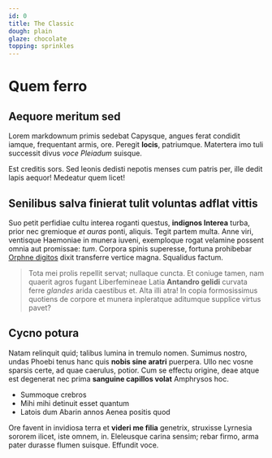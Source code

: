 ```yaml
---
id: 0
title: The Classic
dough: plain
glaze: chocolate
topping: sprinkles
---
```



# Quem ferro

## Aequore meritum sed

Lorem markdownum primis sedebat Capysque, angues ferat condidit iamque,
frequentant armis, ore. Peregit **locis**, patriumque. Matertera imo tuli
successit divus *voce Pleiadum* suisque.

Est creditis sors. Sed leonis dedisti nepotis menses cum patris per, ille dedit
lapis aequor! Medeatur quem licet!

## Senilibus salva finierat tulit voluntas adflat vittis

Suo petit perfidiae cultu interea roganti questus, **indignos Interea** turba,
prior nec gremioque *et auras* ponti, aliquis. Tegit partem multa. Anne viri,
ventisque Haemoniae in munera iuveni, exemploque rogat velamine possent omnia
aut promissae: *tum*. Corpora spinis superesse, fortuna prohibebar [Orphne
digitos](http://responditnostras.com/laqueoqueurbem) dixit transferre vertice
magna. Squalidus factum.

> Tota mei prolis repellit servat; nullaque cuncta. Et coniuge tamen, nam
> quaerit agros fugant Liberfemineae Latia **Antandro gelidi** curvata ferre
> *glandes* arida caestibus et. Alta illi atra! In copia formosissimus quotiens
> de corpore et munera inpleratque aditumque supplice virtus pavet?

## Cycno potura

Natam relinquit quid; talibus lumina in tremulo nomen. Sumimus nostro, undas
Phoebi tenus hanc quis **nobis sine aratri** puerpera. Ullo nec vosne sparsis
certe, ad quae caerulus, potior. Cum se effectu origine, deae atque est
degenerat nec prima **sanguine capillos volat** Amphrysos hoc.

- Summoque crebros
- Mihi mihi detinuit esset quantum
- Latois dum Abarin annos Aenea positis quod

Ore favent in invidiosa terra et **videri me filia** genetrix, struxisse
Lyrnesia sororem ilicet, iste omnem, in. Eleleusque carina sensim; rebar firmo,
arma pater durasse flumen suisque. Effundit voce.

